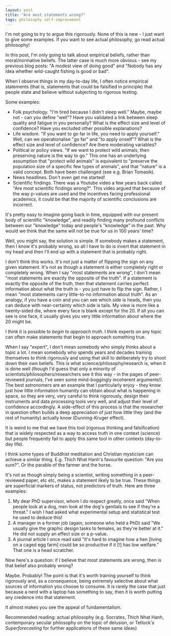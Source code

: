 ```yaml
---
layout: post
title: "Are most statements wrong?"
tags: philosophy self-improvement
---
```


I'm not going to try to argue this rigorously. None of this is new - I just want to give some examples. If you want to see actual philosophy, go read actual philosophy!

In this post, I'm only going to talk about empirical beliefs, rather than moral/normative beliefs. The latter case is much more obvious - see my previous blog posts: "A modest view of doing good" and "Nobody has any idea whether wild-caught fishing is good or bad".

When I observe things in my day-to-day life, I often notice empirical statements (that is, statements that could be falsified in principle) that people state and believe without subjecting to rigorous testing.

Some examples:
- Folk psychology. "I'm tired because I didn't sleep well." Maybe, maybe not - can you define "well"? Have you validated a link between sleep quality and fatigue in you personally? What is the effect size and level of confidence? Have you excluded other possible explanations?
- Life wisdom. "If you want to go far in life, you need to apply yourself." Well, can we operationalise "go far" and "to apply onself"? What is the effect size and level of confidence? Are there moderating variables?
- Political or policy views. "If we want to protect wild animals, then preserving nature is the way to go." This one has an underlying assumption that "protect wild animals" is equivalent to "preserve the population size of a specific few types of animals", and that "nature" is a valid concept. Both have been challenged (see e.g. Brian Tomasik).
- News headlines. Don't even get me started!
- Scientific findings. There was a Youtube video a few years back called "Are most scientific findings wrong?". This video argued that because of the way p-values are used and the incentives facing professional academics, it could be that the majority of scientific conclusions are incorrect.

It's pretty easy to imagine going back in time, equipped with our present body of scientific "knowledge", and readily finding many profound conflicts between our "knowledge" today and people's "knowledge" in the past. Why would we think that the same will not be true for us in 100 years' time?

Well, you might say, the solution is simple. If somebody makes a statement, then I know it's probably wrong, so all I have to do is invert that statement in my head and then I'll end up with a statement that is probably right.

I don't think this works. It's not just a matter of flipping the sign on any given statement. It's not as though a statement is either completely right or completely wrong. When I say "most statements are wrong", I don't mean "most statements are exactly the opposite of the truth". If a statement is exactly the opposite of the truth, then that statement carries perfect information about what the truth is - you just have to flip the sign. Rather, I mean "most statements carry little-to-no information about truth". As an analogy, if you have a coin and you can see which side is heads, then you can deduce with near-certainty which side is tails. My view is more like a twenty-sided die, where every face is blank except for the 20. If all you can see is one face, it usually gives you very little information about where the 20 might be.

I think it is possible to *begin to approach truth*. I think experts on any topic can often make statements that begin to approach something true.

When I say "expert", I don't mean somebody who simply thinks about a topic a lot. I mean somebody who spends years and decades training themselves to think rigorously and using that skill to deliberately try to shoot down their own beliefs. This is what science/philosophy/research is, when it is done well (though I'd guess that only a minority of scientists/philosophers/researchers see it this way - in the pages of peer-reviewed journals, I've seen some mind-boggingly incoherent arguments!). The best astronomers are an example that I particularly enjoy - they know just how little information humanity can obtain about what is happening in space, so they are very, very careful to think rigorously, design their instruments and data processing tools very well, and adjust their level of confidence accordingly. A side-effect of this process is that the researcher in question often builds a deep appreciation of just how little they (and the rest of humanity) actually know (Dunning-Kruger effect).

It is weird to me that we have this tool (rigorous thinking and falsification) that is widely respected as a way to access truth in one context (science) but people frequently fail to apply this same tool in other contexts (day-to-day life).

I think some types of Buddhist meditation and Christian mysticism can achieve a similar thing. E.g. Thich Nhat Hanh's favourite question: "Are you sure?". Or the parable of the farmer and the horse.

It's not as though simply being a scientist, writing something in a peer-reviewed paper, etc etc, makes a statement likely to be true. These things are superficial markers of status, not predictors of truth. Here are three examples:
1. My dear PhD supervisor, whom I do respect greatly, once said "When people look at a dog, men look at the dog's genitals to see if they're a threat." I wish I had asked what experimental setup and statistical test he used to deduce this!
2. A manager in a former job (again, someone who held a PhD) said "We usually give the graphic design tasks to females, as they're better at it." He did not supply an effect size or a p-value.
3. A journal article I once read said "It's hard to imagine how a hen [living on a caged egg farm] could be so productive if it [!] has low welfare." That one is a head scratcher.

Now here's a question: if I believe that most statements are wrong, then is that belief also probably wrong?

Maybe. Probably! The point is that it's worth training yourself to think rigorously and, as a consequence, being extremely selective about what sources of information you choose to consume. It is rarely the case that just because a nerd with a laptop has something to say, then it is worth putting any credence into that statement.

It almost makes you see the appeal of fundamentalism.

Recommended reading: actual philosophy (e.g. Socrates, Thich Nhat Hanh, contemporary secular philosophy on the topic of delusion, or Tetlock's *Superforecasting* for further applications of these same ideas)
